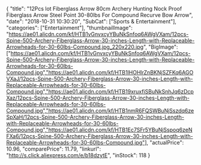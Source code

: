 {
	"title": "12Pcs lot Fiberglass Arrow 80cm Archery Hunting Nock Proof  Fiberglass Arrow Steel Point 30-80lbs For Compound Recurve Bow Arrow",
	"date": "2018-10-31 10:30:20",
	"SubCat": ["Sports & Entertainment"],
	"categories": ["Entertainment"],
	"thumbnailImage": "https://ae01.alicdn.com/kf/HTB1vGnvxcyYBuNkSnfoq6AWgVXam/12pcs-Spine-500-Archery-Fiberglass-Arrow-30-inches-Length-with-Replaceable-Arrowheads-for-30-60lbs-Compound.jpg_220x220.jpg",
	"BigImage": ["https://ae01.alicdn.com/kf/HTB1vGnvxcyYBuNkSnfoq6AWgVXam/12pcs-Spine-500-Archery-Fiberglass-Arrow-30-inches-Length-with-Replaceable-Arrowheads-for-30-60lbs-Compound.jpg","https://ae01.alicdn.com/kf/HTB1lHOHlrZnBKNjSZFKq6AGOVXaJ/12pcs-Spine-500-Archery-Fiberglass-Arrow-30-inches-Length-with-Replaceable-Arrowheads-for-30-60lbs-Compound.jpg","https://ae01.alicdn.com/kf/HTB19xruxfiSBuNkSnhJq6zDcpXaz/12pcs-Spine-500-Archery-Fiberglass-Arrow-30-inches-Length-with-Replaceable-Arrowheads-for-30-60lbs-Compound.jpg","https://ae01.alicdn.com/kf/HTB1nmR6FQSWBuNjSszdq6zeSpXaH/12pcs-Spine-500-Archery-Fiberglass-Arrow-30-inches-Length-with-Replaceable-Arrowheads-for-30-60lbs-Compound.jpg","https://ae01.alicdn.com/kf/HTB1Ec7SFr5YBuNjSspoq6zeNFXa6/12pcs-Spine-500-Archery-Fiberglass-Arrow-30-inches-Length-with-Replaceable-Arrowheads-for-30-60lbs-Compound.jpg"],
	"actualPrice": 10.96,
	"comparePrice": 11.79,
	"linkurl": "http://s.click.aliexpress.com/e/b18dzytE",
	"inStock": 118
}
